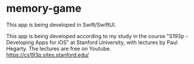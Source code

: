 # memory-game
This app is being developed in Swift/SwiftUI.

This app is being developed according to my study in the course "S193p - Developing Apps for iOS" at Stanford University, with lectures by Paul Hegarty.
The lectures are free on Youtube.
https://cs193p.sites.stanford.edu/
